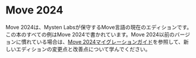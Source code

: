 # Move 2024

Move 2024は、Mysten Labsが保守するMove言語の現在のエディションです。この本のすべての例はMove 2024で書かれています。Move 2024以前のバージョンに慣れている場合は、[Move 2024マイグレーションガイド](./../guides/2024-migration-guide.md)を参照して、新しいエディションの変更点と改善点について学んでください。

<!-- Notes ? -->
